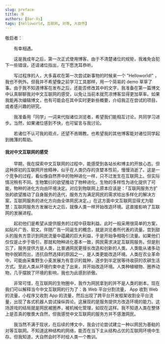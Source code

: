 ```yaml
---
slug: preface
title: 序
authors: [Dar-Xs]
tags: [helloworld, 互联网, 对等, 大自然]
---
```


敬启者：

　　有幸相遇。

　　这是我成年之后，第一次正式使用博客。由于不清楚诸位的规矩，我难免会犯下一些错误，还请诸位指出，在下愿洗耳恭听。

　　写过程序的人，大多喜欢在第一次尝试新事物的时候来一个 "Helloworld!" ，我也不例外。但我并不希望像之前学习工具那样，用一个简易的 demo 草草了事。由于我不知道博客在发布之后，还能否修改其中的文字，我准备在第一篇博文中认真聊聊我对中文互联网的感受，以免让当前本就荒凉博客显得更加草率。如果我能再次编辑博文，也有可能会在其中实时更新些概要，介绍我正在尝试的项目，或者感兴趣的研究。

　　我准备用「同学」一词来代指诸位浏览者，希望我们能相互讨论，共同学习进步。当然，如果诸位感到不快，也可留言与我讨论。

　　若诸位不认可我的观点，还望不吝赐教。也希望我的其他博客能对诸位同学起到微薄的帮助。

<!--truncate-->
#### 我对中文互联网的感受

　　早期，我在探索中文互联网的过程中，能感受到各站长和博主的开放心态。但这种原初的互联网开放精神，似乎在人类仍存的贪婪本性前，慢慢消逝了。这是一个竞争的过程，看似像自然界中的物种进化一样，只不过发生在互联网上。但实际情况稍有不同。生物繁衍的欲望推动了物种进化，生物的多样性为进化提供了可能，物种的进化方向由环境决定。对应到物联网上原本应该是：「互联网服务方扩张的欲望推动了自身服务的迭代，服务方为满足网民的需求给出多样化的解决方案，互联网服务的进化方向由全体网民决定。」在这方面中文互联网显得尤为聪慧：互联网服务方发展壮大之后，就像人类一样开始改造环境。这直接影响了互联网的发展进程。

　　起初他们是希望从提供服务的过程中获取利益。此时一般采用很简单的方案，如贴片广告、软文。伴随广告一同诞生的概念，就是浏览者所代表的流量。尝到甜头的服务方意识到网民流量中蕴藏的巨大利益，于是开始争相吸引流量。如果他们仅仅是止步于吸引，那就和物种进化基本一致，网民需求决定互联网服务。但是别忘了，服务提供方是人类，比普通网民更擅长改造和创新的人类。人类能从诸多动物中脱颖而出，违抗自然选择的原因之一，是人类更能改造环境。人类在农业革命中，可能由采集野生小麦发展为有意识的栽种，逐步到半定居等待收获的农耕生活方式。至此人类从环境约束中走了出来，并开始改造环境。人类种植植物、圈养动物，几乎摆脱了环境的影响，我也为此感到骄傲。

　　非常可惜，在互联网的生物圈中，我作为网民拿到的并不是人类的剧本。现在我们可以解释当今中文互联网的行为了：各 Web 平台分割流量， App 收割 Web 的流量，小程序又收割 App 的流量，然后出现了跨平台开发框架收割全平台流量，出现了各式机器人尝试操纵舆论。这展现的是服务提供方改造环境的能力。这场游戏的结局就是网民被圈养，被机械化管理，如现在这样。我不知道人类在整体上是否真的敬畏大自然，但我感觉中文互联网的服务方并不感激网民。

　　我当然不满于现状，在后续的博文中，我会讨论尝试建立一种以网民为基础的对等互联网。不知道这种结构的网络，能否在当下主从结构占优的互联网环境中生存。但我知道，大自然会时不时给人类一个教训。